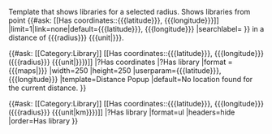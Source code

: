 <noinclude>Template that shows libraries for a selected radius.</noinclude><includeonly>
Shows libraries from point {{#ask: [[Has coordinates::{{{latitude}}}, {{{longitude}}}]] |limit=1|link=none|default={{{latitude}}}, {{{longitude}}} |searchlabel= }} in a distance of {{{radius}}} {{{unit|}}}.

{{#ask: [[Category:Library]] [[Has coordinates::{{{latitude}}}, {{{longitude}}}  ({{{radius}}} {{{unit|}}})]]
 |?Has coordinates
 |?Has library
 |format = {{{maps|}}}
 |width=250
 |height=250
 |userparam={{{latitude}}},{{{longitude}}}
 |template=Distance Popup
 |default=No location found for the current distance.
}}

{{#ask: [[Category:Library]] [[Has coordinates::{{{latitude}}}, {{{longitude}}}  ({{{radius}}} {{{unit|km}}})]]
 |?Has library
 |format=ul
 |headers=hide
 |order=Has library
}}
</includeonly>
